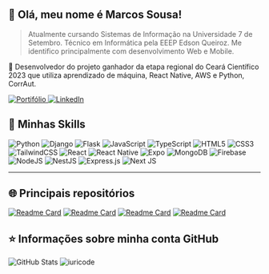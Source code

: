 <!--
**Maruquitus/Maruquitus** is a ✨ _special_ ✨ repository because its `README.md` (this file) appears on your GitHub profile.

Here are some ideas to get you started:

- 🔭 I’m currently working on ...
- 🌱 I’m currently learning ...
- 👯 I’m looking to collaborate on ...
- 🤔 I’m looking for help with ...
- 💬 Ask me about ...
- 📫 How to reach me: ...
- 😄 Pronouns: ...
- ⚡ Fun fact: ...
-->

## 👋 Olá, meu nome é <strong>Marcos Sousa!</strong>
> Atualmente cursando Sistemas de Informação na Universidade 7 de Setembro.
> Técnico em Informática pela EEEP Edson Queiroz. 
> Me identifico principalmente com desenvolvimento Web e Mobile.

🔭 Desenvolvedor do projeto ganhador da etapa regional do Ceará Científico 2023 que utiliza aprendizado de máquina, React Native, AWS e Python, CorrAut.

<a href="https://marcos-sousa.vercel.app"> ![Portifólio](https://img.shields.io/badge/Portfolio-255E63?style=for-the-badge&logo=About.me&logoColor=white) </a>
<a href="https://linkedin.com/in/marcos-sousa-39aaa6262/"> ![LinkedIn](https://img.shields.io/badge/linkedin-%230077B5.svg?style=for-the-badge&logo=linkedin&logoColor=white) </a>

## 🚀 Minhas Skills
![Python](https://img.shields.io/badge/python-3670A0?style=for-the-badge&logo=python&logoColor=ffdd54)
![Django](https://img.shields.io/badge/django-%23092E20.svg?style=for-the-badge&logo=django&logoColor=white)
![Flask](https://img.shields.io/badge/flask-%23000.svg?style=for-the-badge&logo=flask&logoColor=white)
![JavaScript](https://img.shields.io/badge/javascript-%23323330.svg?style=for-the-badge&logo=javascript&logoColor=%23F7DF1E)
![TypeScript](https://img.shields.io/badge/typescript-%23007ACC.svg?style=for-the-badge&logo=typescript&logoColor=white)
![HTML5](https://img.shields.io/badge/html5-%23E34F26.svg?style=for-the-badge&logo=html5&logoColor=white)
![CSS3](https://img.shields.io/badge/css3-%231572B6.svg?style=for-the-badge&logo=css3&logoColor=white)
![TailwindCSS](https://img.shields.io/badge/tailwindcss-%2338B2AC.svg?style=for-the-badge&logo=tailwind-css&logoColor=white)
![React](https://img.shields.io/badge/react-%2320232a.svg?style=for-the-badge&logo=react&logoColor=%2361DAFB)
![React Native](https://img.shields.io/badge/react_native-%2320232a.svg?style=for-the-badge&logo=react&logoColor=%2361DAFB)
![Expo](https://img.shields.io/badge/expo-1C1E24?style=for-the-badge&logo=expo&logoColor=#D04A37)
![MongoDB](https://img.shields.io/badge/MongoDB-%234ea94b.svg?style=for-the-badge&logo=mongodb&logoColor=white)
![Firebase](https://img.shields.io/badge/firebase-%23039BE5.svg?style=for-the-badge&logo=firebase)
![NodeJS](https://img.shields.io/badge/node.js-6DA55F?style=for-the-badge&logo=node.js&logoColor=white)
![NestJS](https://img.shields.io/badge/-NestJs-ea2845?style=for-the-badge&logo=nestjs.js&logoColor=white)
![Express.js](https://img.shields.io/badge/express.js-%23404d59.svg?style=for-the-badge&logo=express&logoColor=%2361DAFB)
![Next JS](https://img.shields.io/badge/Next-black?style=for-the-badge&logo=next.js&logoColor=white)

---

## 🌐 Principais repositórios
 [![Readme Card](https://stats-rk4evwpye-maruquitus-projects.vercel.app/api/pin/?username=maruquitus&repo=escola-transparente&theme=dark)](https://github.com/maruquitus/escola-transparente)
  [![Readme Card](https://stats-rk4evwpye-maruquitus-projects.vercel.app/api/pin/?username=maruquitus&repo=chat-web&theme=dark)](https://github.com/maruquitus/chat-web)
 [![Readme Card](https://stats-rk4evwpye-maruquitus-projects.vercel.app/api/pin/?username=maruquitus&repo=tetoka&theme=dark)](https://github.com/maruquitus/tetoka)
 [![Readme Card](https://stats-rk4evwpye-maruquitus-projects.vercel.app/api/pin/?username=maruquitus&repo=corretor&theme=dark)](https://github.com/maruquitus/corretor)

## ⭐ Informações sobre minha conta GitHub
![GitHub Stats](https://stats-rk4evwpye-maruquitus-projects.vercel.app/api/?username=maruquitus&show_icons=true&theme=dark)
![iuricode](https://stats-rk4evwpye-maruquitus-projects.vercel.app/api/top-langs/?username=maruquitus&hide=html&layout=compact&theme=dark)
